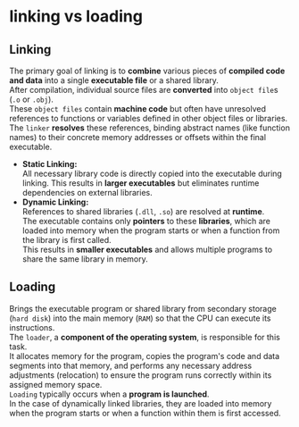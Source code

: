 linking vs loading
===================
  
Linking
--------
The primary goal of linking is to **combine** various pieces of **compiled code and data** into a single **executable file** or a shared library.  
After compilation, individual source files are **converted** into `object file`s (`.o` or `.obj`).  
These `object files` contain **machine code** but often have unresolved references to functions or variables defined in other object files or libraries.  
The `linker` **resolves** these references, binding abstract names (like function names) to their concrete memory addresses or offsets within the final executable.  
- **Static Linking:**  
    All necessary library code is directly copied into the executable during linking. This results in **larger executables** but eliminates runtime dependencies on external libraries.  
- **Dynamic Linking:**  
    References to shared libraries (`.dll`, `.so`) are resolved at **runtime**.  
    The executable contains only **pointers** to these **libraries**, which are loaded into memory when the program starts or when a function from the library is first called.  
    This results in **smaller executables** and allows multiple programs to share the same library in memory.  
  
Loading
---------
Brings the executable program or shared library from secondary storage (`hard disk`) into the main memory (`RAM`) so that the CPU can execute its instructions.  
The `loader`, a **component of the operating system**, is responsible for this task.  
It allocates memory for the program, copies the program's code and data segments into that memory, and performs any necessary address adjustments (relocation) to ensure the program runs correctly within its assigned memory space.  
`Loading` typically occurs when a **program is launched**.  
In the case of dynamically linked libraries, they are loaded into memory when the program starts or when a function within them is first accessed.  